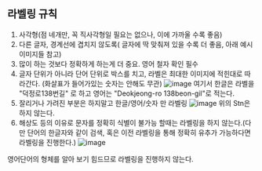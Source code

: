 라벨링 규칙
---
1. 사각형(점 네개만, 꼭 직사각형일 필요는 없으나, 이에 가까울 수록 좋음)
2. 다른 글자, 경계선에 겹치지 않도록( 글자에 딱 맞춰져 있을 수록 더 좋음, 아래 예시 이미지들 참고)
3. 많이 하는 것보다 정확하게 하는게 더 중요. 영어 철자 확인 필수
4. 글자 단위가 아니라 단어 단위로 박스를 치고, 라벨은 최대한 이미지에 적힌대로 따라간다. (화살표가 들어가있는 숫자는 안해도 무관)
![image](https://github.com/ili0820/a/assets/65278309/d712936d-9984-46a0-9819-cb640733f80b)
여기서 한글은 라벨을 "덕정로138번길" 로 하고 영어는 "Deokjeong-ro 138beon-gil"로 적는다.
5. 잘리거나 가려진 부분은 하지말고 한글/영어/숫자 만 라벨링
![image](https://github.com/ili0820/a/assets/65278309/93ee3815-0550-40cf-8a67-e1f59fa192b9)
위의 Stn은 하지 않는다.
6. 해상도 등의 이유로 문자를 정확히 식별이 불가능 할때는 라벨링을 하지 않는다.(다만 단어의 한글자와 같이 검색, 혹은 이전 라벨링을 통해 정확히 유추가 가능하다면 라벨링을 진행한다.)
![image](https://github.com/ili0820/a/assets/65278309/1fda011b-0b3f-42fe-829f-da53bbd2daf4)

영어단어의 형체를 알아 보기 힘드므로 라벨링을 진행하지 않는다.

